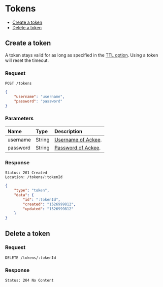 # Tokens

- [Create a token](#create-a-token)
- [Delete a token](#delete-a-token)

## Create a token

A token stays valid for as long as specified in the [TTL option](../README.md#ttl). Using a token will reset the timeout.

### Request

```
POST /tokens
```

```json
{
	"username": "username",
	"password": "password"
}
```

### Parameters

| Name | Type | Description |
|:-----------|:------------|:------------|
| username | String | [Username of Ackee](../README.md#username-and-password). |
| password | String | [Password of Ackee](../README.md#username-and-password). |

### Response

```
Status: 201 Created
Location: /tokens/:tokenId
```

```json
{
	"type": "token",
	"data": {
		"id": ":tokenId",
		"created": "1526999812",
		"updated": "1526999812"
	}
}
```

## Delete a token

### Request

```
DELETE /tokens/:tokenId
```

### Response

```
Status: 204 No Content
```